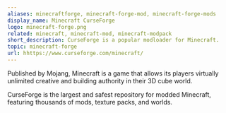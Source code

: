 ```yaml
---
aliases: minecraftforge, minecraft-forge-mod, minecraft-forge-mods
display_name: Minecraft CurseForge
logo: minecraft-forge.png
related: minecraft, minecraft-mod, minecraft-modpack
short_description: CurseForge is a popular modloader for Minecraft.
topic: minecraft-forge
url: hhttps://www.curseforge.com/minecraft/
---
```

Published by Mojang, Minecraft is a game that allows its players virtually unlimited creative and building authority in their 3D cube world.

CurseForge is the largest and safest repository for modded Minecraft, featuring thousands of mods, texture packs, and worlds.
